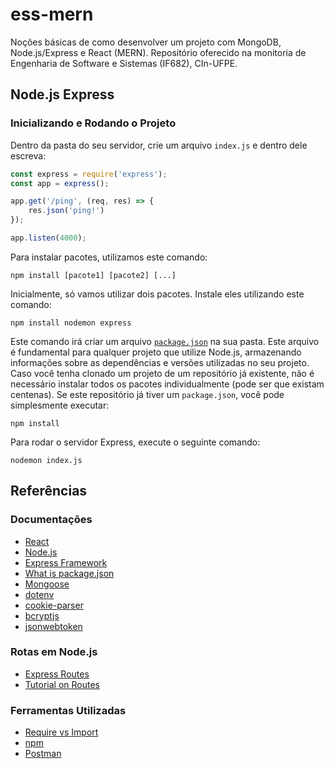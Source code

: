 # ess-mern

Noções básicas de como desenvolver um projeto com MongoDB, Node.js/Express e React (MERN). Repositório oferecido na monitoria 
de Engenharia de Software e Sistemas (IF682), CIn-UFPE.

## Node.js Express

### Inicializando e Rodando o Projeto

Dentro da pasta do seu servidor, crie um arquivo `index.js` e dentro dele escreva:

```js
const express = require('express');
const app = express();

app.get('/ping', (req, res) => {
    res.json('ping!')
});

app.listen(4000);
```

Para instalar pacotes, utilizamos este comando:

```
npm install [pacote1] [pacote2] [...]
```

Inicialmente, só vamos utilizar dois pacotes. Instale eles utilizando este comando:

```
npm install nodemon express
```

Este comando irá criar um arquivo [`package.json`](https://docs.npmjs.com/cli/v10/configuring-npm/package-json) na sua pasta. Este arquivo é fundamental para qualquer projeto que utilize Node.js, armazenando informações sobre as dependências e versões utilizadas no seu projeto.  
Caso você tenha clonado um projeto de um repositório já existente, não é necessário instalar todos os pacotes individualmente (pode ser que existam centenas). Se este repositório já tiver um `package.json`, você pode simplesmente executar:
```
npm install
```

Para rodar o servidor Express, execute o seguinte comando:

```
nodemon index.js
```

## Referências

### Documentações
  
- [React](https://react.dev/reference/react)
- [Node.js](https://nodejs.org/docs/latest/api/)
- [Express Framework](https://expressjs.com/pt-br/starter/installing.html)
- [What is package.json](https://docs.npmjs.com/cli/v10/configuring-npm/package-json)
- [Mongoose](https://mongoosejs.com/docs/index.html)
- [dotenv](https://www.npmjs.com/package/dotenv)
- [cookie-parser](https://www.npmjs.com/package/cookie-parser)
- [bcryptjs](https://www.npmjs.com/package/bcryptjs)
- [jsonwebtoken](https://www.npmjs.com/package/jsonwebtoken)

### Rotas em Node.js

- [Express Routes](https://expressjs.com/pt-br/guide/routing.html)
- [Tutorial on Routes](https://developer.mozilla.org/en-US/docs/Learn/Server-side/Express_Nodejs/routes)

### Ferramentas Utilizadas

- [Require vs Import](https://medium.com/@chamin.njay/require-vs-import-in-node-js-abdf5427d7b0)
- [npm](https://docs.npmjs.com/downloading-and-installing-node-js-and-npm)
- [Postman](https://web.postman.co/)

